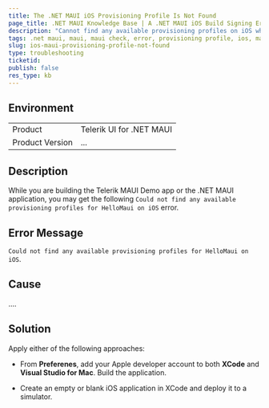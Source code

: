 ```yaml
---
title: The .NET MAUI iOS Provisioning Profile Is Not Found
page_title: .NET MAUI Knowledge Base | A .NET MAUI iOS Build Signing Error Occurs
description: "Cannot find any available provisioning profiles on iOS when working with Telerik UI for .NET MAUI."
tags: .net maui, maui, maui check, error, provisioning profile, ios, mac, xcode
slug: ios-maui-provisioning-profile-not-found
type: troubleshooting
ticketid:
publish: false
res_type: kb
---
```


## Environment

|   |   |
|---|---|
| Product   |Telerik UI for .NET MAUI|
| Product Version | ...  |

## Description

While you are building the Telerik MAUI Demo app or the .NET MAUI application, you may get the following `Could not find any available provisioning profiles for HelloMaui on iOS` error.

## Error Message

`Could not find any available provisioning profiles for HelloMaui on iOS`.

## Cause

....

## Solution

Apply either of the following approaches:

* From **Preferenes**, add your Apple developer account to both **XCode** and **Visual Studio for Mac**. Build the application.

* Create an empty or blank iOS application in XCode and deploy it to a simulator.
